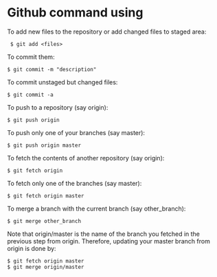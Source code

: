 # Github command using

To add new files to the repository or add changed files to staged area:

```github
 $ git add <files>
```

To commit them:

```github
$ git commit -m "description"
```

To commit unstaged but changed files:

```github
$ git commit -a
```
To push to a repository (say origin):

```github
$ git push origin
```
To push only one of your branches (say master):

```github
$ git push origin master
```

To fetch the contents of another repository (say origin):

```github
$ git fetch origin
```

To fetch only one of the branches (say master):

```github
$ git fetch origin master
```

To merge a branch with the current branch (say other_branch):

```github
$ git merge other_branch
```

Note that origin/master is the name of the branch you fetched in the previous step from origin. Therefore, updating your master branch from origin is done by:

```github
$ git fetch origin master
$ git merge origin/master
```

